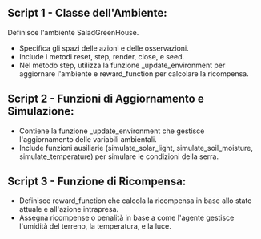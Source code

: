 ## Script 1 - Classe dell'Ambiente:
Definisce l'ambiente SaladGreenHouse.
- Specifica gli spazi delle azioni e delle osservazioni.
- Include i metodi reset, step, render, close, e seed.
- Nel metodo step, utilizza la funzione _update_environment per aggiornare l'ambiente e reward_function per calcolare la ricompensa.

## Script 2 - Funzioni di Aggiornamento e Simulazione:
- Contiene la funzione _update_environment che gestisce l'aggiornamento delle variabili ambientali.
- Include funzioni ausiliarie (simulate_solar_light, simulate_soil_moisture, simulate_temperature) per simulare le condizioni della serra.

## Script 3 - Funzione di Ricompensa:
- Definisce reward_function che calcola la ricompensa in base allo stato attuale e all'azione intrapresa.
- Assegna ricompense o penalità in base a come l'agente gestisce l'umidità del terreno, la temperatura, e la luce.